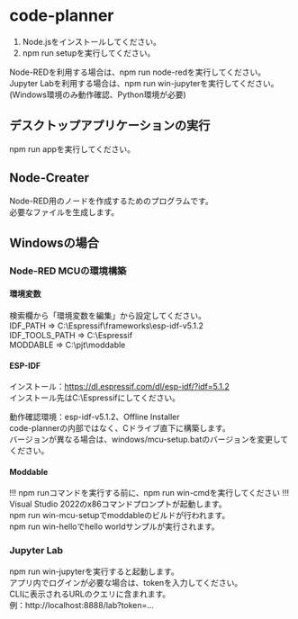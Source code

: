 # code-planner

1. Node.jsをインストールしてください。
2. npm run setupを実行してください。

Node-REDを利用する場合は、npm run node-redを実行してください。  
Jupyter Labを利用する場合は、npm run win-jupyterを実行してください。  
(Windows環境のみ動作確認、Python環境が必要)  

## デスクトップアプリケーションの実行

npm run appを実行してください。  

## Node-Creater

Node-RED用のノードを作成するためのプログラムです。  
必要なファイルを生成します。  

## Windowsの場合

### Node-RED MCUの環境構築

#### 環境変数

検索欄から「環境変数を編集」から設定してください。  
IDF_PATH => C:\Espressif\frameworks\esp-idf-v5.1.2  
IDF_TOOLS_PATH => C:\Espressif  
MODDABLE => C:\pjt\moddable  

#### ESP-IDF

インストール：<https://dl.espressif.com/dl/esp-idf/?idf=5.1.2>  
インストール先はC:\Espressifにしてください。  

動作確認環境：esp-idf-v5.1.2、Offline Installer  
code-plannerの内部ではなく、Cドライブ直下に構築します。  
バージョンが異なる場合は、windows/mcu-setup.batのバージョンを変更してください。  

#### Moddable

!!! npm runコマンドを実行する前に、npm run win-cmdを実行してください !!!  
Visual Studio 2022のx86コマンドプロンプトが起動します。  
npm run win-mcu-setupでmoddableのビルドが行われます。  
npm run win-helloでhello worldサンプルが実行されます。  

### Jupyter Lab

npm run win-jupyterを実行すると起動します。  
アプリ内でログインが必要な場合は、tokenを入力してください。  
CLIに表示されるURLのクエリに含まれます。  
例：http://localhost:8888/lab?token=...  
